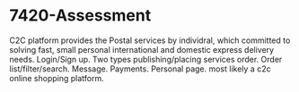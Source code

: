 # 7420-Assessment
C2C platform provides the Postal services by individral, which committed to solving fast, small personal international and domestic express delivery needs. Login/Sign up. Two types publishing/placing services order.  Order list/filter/search.  Message. Payments. Personal page. most likely a c2c online shopping platform.
